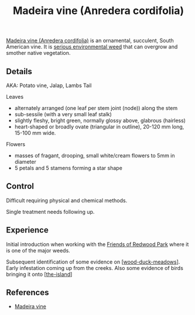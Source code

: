 ﻿---
backlinks:
- title: The Island
  url: /sense/landscape-garden/the-island.html
- title: Gatton creek frontage
  url: /sense/landscape-garden/gatton-creek-frontage.html
- title: Wood duck meadows
  url: /sense/landscape-garden/wood-duck-meadows.html
- title: Roundabout
  url: /sense/landscape-garden/roundabout.html
- title: Macadamia integrifolia (Queensland Nut)
  url: /sense/landscape-garden/plants/macadamia-integrifolia.html
- title: Talinum paniculatum (Pink baby's breath)
  url: /sense/landscape-garden/plants/talinum-paniculatum.html
- title: Plants
  url: /sense/landscape-garden/plants/plants.html
tags:
- wood-duck-meadows
- plant
- weed
- vine
- introduced
- invasive
title: Madeira vine (Anredera cordifolia)
type: plants
---
[Madeira vine (Anredera cordifolia)](https://en.wikipedia.org/wiki/Anredera_cordifolia)  is an ornamental, succulent, South American vine. It is [serious environmental weed](https://www.business.qld.gov.au/industries/farms-fishing-forestry/agriculture/biosecurity/plants/invasive/restricted/madeira-vine) that can overgrow and smother native vegetation. 

## Details 

AKA: Potato vine, Jalap, Lambs Tail

Leaves
- alternately arranged (one leaf per stem joint (node)) along the stem 
- sub-sessile (with a very small leaf stalk)
- slightly fleshy, bright green, normally glossy above, glabrous (hairless)
- heart-shaped or broadly ovate (triangular in outline), 20-120 mm long, 15-100 mm wide. 

Flowers 
- masses of fragant, drooping, small white/cream flowers to 5mm in diameter
- 5 petals and 5 stamens forming a star shape

## Control 

Difficult requiring physical and chemical methods.

Single treatment needs following up.

## Experience

Initial introduction when working with the [Friends of Redwood Park](https://fep.org.au/our-parks/redwood-park/) where it is one of the major weeds. 

Subsequent identification of some evidence on [[wood-duck-meadows]]. Early infestation coming up from the creeks. Also some evidence of birds bringing it onto [[the-island]]

## References

- [Madeira vine](https://weeds.org.au/profiles/madeira-vine-jalap/)

[//begin]: # "Autogenerated link references for markdown compatibility"
[wood-duck-meadows]: ../wood-duck-meadows "Wood duck meadows"
[the-island]: ../the-island "The Island"
[//end]: # "Autogenerated link references"